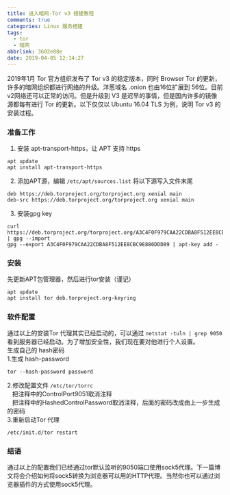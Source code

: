 ```yaml
---
title: 进入暗网-Tor v3 搭建教程
comments: true
categories: Linux 服务搭建
tags:
  - tor
  - 暗网
abbrlink: 3602e88e
date: 2019-04-05 12:14:27
---
```


2019年1月 Tor 官方组织发布了 Tor v3 的稳定版本，同时 Browser Tor 的更新，许多的暗网组织都进行网络的升级。洋葱域名 .onion 也由16位扩展到 56位。目前v2网络还可以正常的访问。但是升级到 V3 是迟早的事情，但是国内许多的镜像源都每有进行 Tor 的更新。以下仅仅以 Ubuntu 16.04 TLS 为例，说明 Tor v3 的安装过程。
<a name="88210852"></a>
### 准备工作

1. 安装 apt-transport-https，让 APT 支持 https

```shell
apt update
apt install apt-transport-https
```

2. 添加APT源，编辑 `/etc/apt/sources.list` 将以下源写入文件末尾

```
deb https://deb.torproject.org/torproject.org xenial main
deb-src https://deb.torproject.org/torproject.org xenial main
```

3. 安装gpg key

```shell
curl https://deb.torproject.org/torproject.org/A3C4F0F979CAA22CDBA8F512EE8CBC9E886DDD89.asc | gpg --import
gpg --export A3C4F0F979CAA22CDBA8F512EE8CBC9E886DDD89 | apt-key add -
```

<a name="e655a410"></a>
### 安装
先更新APT包管理器，然后进行tor安装（谨记）
```
apt update
apt install tor deb.torproject.org-keyring
```
<a name="d41d8cd9"></a>
##### 
<a name="7ed5a600"></a>
### 软件配置
通过以上的安装Tor 代理其实已经启动的，可以通过 `netstat -tuln | grep 9050`看到服务器已经启动。为了增加安全性，我们现在要对他进行个人设置。<br />生成自己的 hash密码<br />1.生成 hash-password
```
tor --hash-password password
```

2.修改配置文件 `/etc/tor/torrc`<br />   把注释中的ControlPort9051取消注释<br />   把注释中的HashedControlPassword取消注释，后面的密码改成由上一步生成的密码<br />3.重新启动Tor 代理

```
/etc/init.d/tor restart
```

<a name="433531fd"></a>
### 结语
通过以上的配置我们已经通过tor默认监听的9050端口使用sock5代理。下一篇博文将会介绍如何将sock5转换为浏览器可以用的HTTP代理。当然你也可以通过浏览器插件的方式使用sock5代理。
